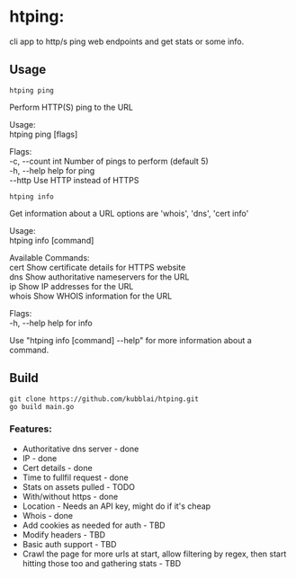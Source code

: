 # htping:
cli app to http/s ping web endpoints and get stats or some info.

## Usage

`htping ping`

Perform HTTP(S) ping to the URL  

Usage:  
  htping ping <url> [flags]  

Flags:  
-c, --count int   Number of pings to perform (default 5)  
-h, --help        help for ping  
    --http        Use HTTP instead of HTTPS  
  
`htping info`
  
Get information about a URL options are 'whois', 'dns', 'cert info'  
  
Usage:  
  htping info [command]  
  
Available Commands:  
  cert        Show certificate details for HTTPS website  
  dns         Show authoritative nameservers for the URL  
  ip          Show IP addresses for the URL  
  whois       Show WHOIS information for the URL  
  
Flags:  
  -h, --help   help for info  

Use "htping info [command] --help" for more information about a command.  

## Build

`git clone https://github.com/kubblai/htping.git`  
`go build main.go`  

### Features:
* Authoritative dns server - done
* IP - done
* Cert details - done
* Time to fullfil request - done
* Stats on assets pulled - TODO
* With/without https - done
* Location - Needs an API key, might do if it's cheap
* Whois - done
* Add cookies as needed for auth - TBD
* Modify headers - TBD
* Basic auth support - TBD
* Crawl the page for more urls at start, allow filtering by regex, then start hitting those too and gathering stats - TBD
